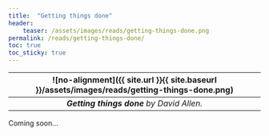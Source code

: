 ```yaml
---
title:  "Getting things done"
header:
    teaser: /assets/images/reads/getting-things-done.png
permalink: /reads/getting-things-done/
toc: true
toc_sticky: true
---
```


| ![no-alignment]({{ site.url }}{{ site.baseurl }}/assets/images/reads/getting-things-done.png) |
|:--:|
| ***Getting things done*** *by David Allen.* |

Coming soon...
